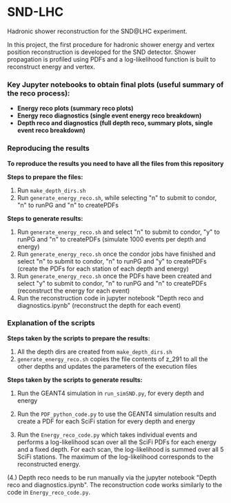 # SND-LHC
Hadronic shower reconstruction for the SND@LHC experiment.

In this project, the first procedure for hadronic shower energy and vertex position reconstruction is 
developed for the SND detector. Shower propagation is profiled using PDFs
and a log-likelihood function is built to reconstruct energy and vertex. 

<h3><b>Key Jupyter notebooks to obtain final plots (useful summary of the reco process):</b></h3>
<ul>
  <li><b>Energy reco plots (summary reco plots)</b></li>
  <li><b>Energy reco diagnostics (single event energy reco breakdown)</b></li>
  <li><b>Depth reco and diagnostics (full depth reco, summary plots, single event reco breakdown)</b></li>
</ul>

<h3><b>Reproducing the results</b></h3>

**To reproduce the results you need to have all the files from this repository**

<b>Steps to prepare the files:</b>

1. Run <code>make_depth_dirs.sh</code>
2. Run <code>generate_energy_reco.sh</code>, while selecting "n" to submit to condor, "n" to runPG and "n" to createPDFs

<b>Steps to generate results:</b>

1. Run <code>generate_energy_reco.sh</code> and select "n" to submit to condor, "y" to runPG and "n" to createPDFs (simulate 1000 events per depth and energy)
2. Run <code>generate_energy_reco.sh</code> once the condor jobs have finished and select "n" to submit to condor, "n" to runPG and "y" to createPDFs (create the PDFs for each station of each depth and energy)
3. Run <code>generate_energy_reco.sh</code> once the PDFs have been created and select "y" to submit to condor, "n" to runPG and "n" to createPDFs (reconstruct the energy for each event)
4. Run the reconstruction code in jupyter notebook "Depth reco and diagnostics.ipynb" (reconstruct the depth for each event)

<!--- 
1. Create all the depth dirs (z_295,z_304,...,z_347) containing the dir e_50 from z_291
2. For each depth dir create all energy sub dirs (e_50,e_100,...,e_2000)
3. Make sure each dir and sub-dir has empty folders with the names error, log, output
4. Run generate_energy_reco.sh with the last line commented out. This will copy the scripts of the z_291 dir.
5. For each depth dir run generate_PDF.sh to fill the energy dirs, update them and generate the PDFs
6. Run generate_energy_reco.sh again but with the last line uncommented to run the Energy_reco_code.py and obtain the log-likelihood 
-->

<h3>Explanation of the scripts</h3>

<b>Steps taken by the scripts to prepare the results:</b>

1. All the depth dirs are created from <code>make_depth_dirs.sh</code>
2. <code>generate_energy_reco.sh</code> copies the file contents of z_291 to all the other depths and updates the parameters of the execution files

<b>Steps taken by the scripts to generate results:</b>

1. Run the GEANT4 simulation in <code>run_simSND.py</code>, for every depth and energy

2. Run the <code>PDF_python_code.py</code> to use the GEANT4 simulation results and create a PDF for each SciFi station for every depth and energy

3. Run the <code>Energy_reco_code.py</code> which takes individual events and performs a log-likelihood scan over all the SciFi PDFs for each energy and a fixed depth. For each scan, the log-likelihood is summed over all 5 SciFi stations. The maximum of the log-likelihood corresponds to the reconstructed energy.

(4.) Depth reco needs to be run manually via the jupyter notebook "Depth reco and diagnostics.ipynb". The reconstruction code works similarly to the code in <code>Energy_reco_code.py</code>.




<!---
4. Run the Depth_reco_code.py which takes individual events and performs a log-likelihood scan over all the SciFi PDFs for each depth at a fixed energy. For each scan, the log-likelihood is summed over all 5 SciFi stations. The maximum of the log-likelihood corresponds to the reconstructed depth.
-->


